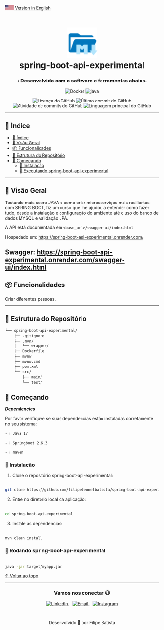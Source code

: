 <a href="https://github.com/filipeleonelbatista/spring-boot-api-experimental/blob/master/README_EN.md" target="_blank">
  <img src="https://raw.githubusercontent.com/filipeleonelbatista/filipeleonelbatista/master/assets/usa_flag.png" width="28px" />
  Version in English
</a>
</br>
</br>
<div align="center">
<h1 align="center">
<img src="https://raw.githubusercontent.com/PKief/vscode-material-icon-theme/ec559a9f6bfd399b82bb44393651661b08aaf7ba/icons/folder-markdown-open.svg" width="100" />
<br>spring-boot-api-experimental</h1>
<h3>◦ Desenvolvido com o software e ferramentas abaixo.</h3>

<p align="center">
<img src="https://img.shields.io/badge/Docker-2496ED.svg?style&logo=Docker&logoColor=white" alt="Docker" />
<img src="https://img.shields.io/badge/java-%23ED8B00.svg?style&logo=openjdk&logoColor=white" alt="java" />
</p>
<img src="https://img.shields.io/github/license/filipeleonelbatista/spring-boot-api-experimental?style&color=5D6D7E" alt="Licença do GitHub" />
<img src="https://img.shields.io/github/last-commit/filipeleonelbatista/spring-boot-api-experimental?style&color=5D6D7E" alt="Último commit do GitHub" />
<img src="https://img.shields.io/github/commit-activity/m/filipeleonelbatista/spring-boot-api-experimental?style&color=5D6D7E" alt="Atividade de commits do GitHub" />
<img src="https://img.shields.io/github/languages/top/filipeleonelbatista/spring-boot-api-experimental?style&color=5D6D7E" alt="Linguagem principal do GitHub" />
</div>

---

## 📖 Índice
- [📖 Índice](#-índice)
- [📍 Visão Geral](#-visão-geral)
- [📦 Funcionalidades](#-funcionalidades)
- [📂 Estrutura do Repositório](#-estrutura-do-repositório)
- [🚀 Começando](#-começando)
    - [🔧 Instalação](#-instalação)
    - [🤖 Executando spring-boot-api-experimental](#-executando-spring-boot-api-experimental)

---

## 📍 Visão Geral

Testando mais sobre JAVA e como criar microsserviços mais resilientes com SPRING BOOT, fiz um curso que me ajudou a entender como fazer tudo, desde a instalação e configuração do ambiente até o uso do banco de dados MYSQL e validação JPA.

A API está documentada em `<base_url>/swagger-ui/index.html`

Hospedado em: https://spring-boot-api-experimental.onrender.com/

Swagger: https://spring-boot-api-experimental.onrender.com/swagger-ui/index.html
---

## 📦 Funcionalidades

Criar diferentes pessoas.

---

## 📂 Estrutura do Repositório

```sh
└── spring-boot-api-experimental/
    ├── .gitignore
    ├── .mvn/
    │   └── wrapper/
    ├── Dockerfile
    ├── mvnw
    ├── mvnw.cmd
    ├── pom.xml
    └── src/
        ├── main/
        └── test/
```

## 🚀 Começando

***Dependencies***

Por favor verifiquye se suas dependencias estão instaladas corretamente no seu sistema:

`- ℹ️ Java 17`

`- ℹ️ Springboot 2.6.3`

`- ℹ️ maven`

### 🔧 Instalação

1. Clone o repositório spring-boot-api-experimental:

```sh

git clone https://github.com/filipeleonelbatista/spring-boot-api-experimental

```

2. Entre no diretório local da aplicação:

```sh

cd spring-boot-api-experimental

```


3. Instale as dependencias:

```sh

mvn clean install

```

### 🤖 Rodando spring-boot-api-experimental

```sh

java -jar target/myapp.jar

```

[↑ Voltar ao topo](#Top)

---

<h3 align="center" >Vamos nos conectar 😉</h3>
<p align="center">
  <a href="https://www.linkedin.com/in/filipeleonelbatista/">
    <img alt="LinkedIn" width="22px" src="https://github.com/filipeleonelbatista/filipeleonelbatista/blob/master/assets/052-linkedin.svg" />
  </a>&ensp;
  <a href="mailto:filipe.x2016@gmail.com">
    <img alt="Email" width="22px" src="https://github.com/filipeleonelbatista/filipeleonelbatista/blob/master/assets/gmail.svg" />
  </a>&ensp;
  <a href="https://instagram.com/filipeleonelbatista">
    <img alt="Instagram" width="22px" src="https://github.com/filipeleonelbatista/filipeleonelbatista/blob/master/assets/044-instagram.svg" />
  </a>
</p>
<br />
<p align="center">
    Desenvolvido 💜 por Filipe Batista 
</p>
